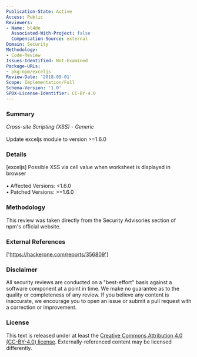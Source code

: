 ```yaml
---
Publication-State: Active
Access: Public
Reviewers:
- Name: bl4de
  Associated-With-Project: false
  Compensation-Source: external
Domain: Security
Methodology:
- Code-Review
Issues-Identified: Not-Examined
Package-URLs:
- pkg:npm/exceljs
Review-Date: '2018-09-01'
Scope: Implementation/Full
Schema-Version: '1.0'
SPDX-License-Identifier: CC-BY-4.0
---
```

### Summary
*Cross-site Scripting (XSS) - Generic*<br><br>Update exceljs module to version >=1.6.0
### Details
[exceljs] Possible XSS via cell value when worksheet is displayed in browser
<br><br>• Affected Versions: <1.6.0
<br>• Patched Versions: >=1.6.0
### Methodology
This review was taken directly from the Security Advisories section of npm's official website.
### External References
['https://hackerone.com/reports/356809']
### Disclaimer
All security reviews are conducted on a "best-effort" basis against a software component at a point in time. We make no guarantee as to the quality or completeness of any review. If you believe any content is inaccurate, we encourage you to open an issue or submit a pull request with a correction or improvement.
### License
This text is released under at least the [Creative Commons Attribution 4.0 (CC-BY-4.0) license](https://creativecommons.org/licenses/by/4.0/legalcode.txt). Externally-referenced content may be licensed differently.
